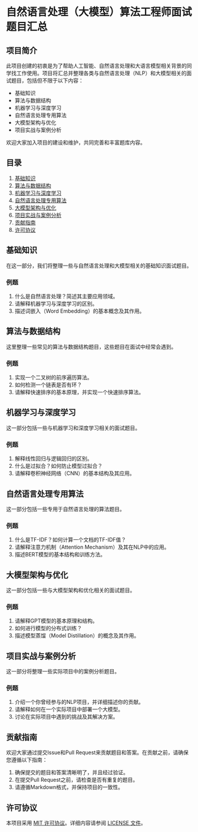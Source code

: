 # 自然语言处理（大模型）算法工程师面试题目汇总

## 项目简介

此项目创建的初衷是为了帮助人工智能、自然语言处理和大语言模型相关背景的同学找工作使用。项目将汇总并整理各类与自然语言处理（NLP）和大模型相关的面试题目，包括但不限于以下内容：

- 基础知识
- 算法与数据结构
- 机器学习与深度学习
- 自然语言处理专用算法
- 大模型架构与优化
- 项目实战与案例分析

欢迎大家加入项目的建设和维护，共同完善和丰富题库内容。

## 目录

1. [基础知识](#基础知识)
2. [算法与数据结构](#算法与数据结构)
3. [机器学习与深度学习](#机器学习与深度学习)
4. [自然语言处理专用算法](#自然语言处理专用算法)
5. [大模型架构与优化](#大模型架构与优化)
6. [项目实战与案例分析](#项目实战与案例分析)
7. [贡献指南](#贡献指南)
8. [许可协议](#许可协议)

## 基础知识

在这一部分，我们将整理一些与自然语言处理和大模型相关的基础知识面试题目。

### 例题
1. 什么是自然语言处理？简述其主要应用领域。
2. 请解释机器学习与深度学习的区别。
3. 描述词嵌入（Word Embedding）的基本概念及其作用。

## 算法与数据结构

这里整理一些常见的算法与数据结构题目，这些题目在面试中经常会遇到。

### 例题
1. 实现一个二叉树的前序遍历算法。
2. 如何检测一个链表是否有环？
3. 请解释快速排序的基本原理，并实现一个快速排序算法。

## 机器学习与深度学习

这一部分包括一些与机器学习和深度学习相关的面试题目。

### 例题
1. 解释线性回归与逻辑回归的区别。
2. 什么是过拟合？如何防止模型过拟合？
3. 请解释卷积神经网络（CNN）的基本结构及其应用。

## 自然语言处理专用算法

这一部分包括一些专用于自然语言处理的算法题目。

### 例题
1. 什么是TF-IDF？如何计算一个文档的TF-IDF值？
2. 请解释注意力机制（Attention Mechanism）及其在NLP中的应用。
3. 描述BERT模型的基本结构和训练方法。

## 大模型架构与优化

这一部分包括一些与大模型架构和优化相关的面试题目。

### 例题
1. 请解释GPT模型的基本原理和结构。
2. 如何进行模型的分布式训练？
3. 描述模型蒸馏（Model Distillation）的概念及其作用。

## 项目实战与案例分析

这一部分将整理一些实际项目中的案例分析题目。

### 例题
1. 介绍一个你曾经参与的NLP项目，并详细描述你的贡献。
2. 请解释如何在一个实际项目中部署一个大模型。
3. 讨论在实际项目中遇到的挑战及其解决方案。

## 贡献指南

欢迎大家通过提交Issue和Pull Request来贡献题目和答案。在贡献之前，请确保您遵循以下指南：

1. 确保提交的题目和答案清晰明了，并且经过验证。
2. 在提交Pull Request之前，请检查是否有重复的题目。
3. 请遵循Markdown格式，并保持项目的一致性。

## 许可协议

本项目采用 [MIT 许可协议](LICENSE)。详细内容请参阅 [LICENSE 文件](LICENSE)。
